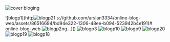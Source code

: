 ![cover bloging](https://github.com/arslan3334/online-blog-web/assets/86516694/cec444be-66db-413d-bd6d-6e5716911972)

![blogp1](http![blogp21](https://github.com/arslan3334/online-blog-web/assets/86516694/894344ac-9111-4d80-8666-44715188767f)
s://github.com/arslan3334/online-blog-web/assets/86516694/bd94e322-1306-48ee-b094-523942b4e191)# online-blog-web
![blogp2](https://github.com/arslan3334/online-blog-web/assets/86516694/41d0c695-e89a-40ab-a8f5-f4f8f1779427)ng…]()
![blogp3](https://github.com/arslan3334/online-blog-web/assets/86516694/30e54fd2-8c96-4145-8408-b5ba4c722af6)
![blogp10](https://github.com/arslan3334/online-blog-web/assets/86516694/34f8ee21-cc2e-4a59-8f43-90a411b556ef)
![blogp9](https://github.com/arslan3334/online-blog-web/assets/86516694/24942d0a-b701-427c-a046-25e95600cb8b)
![blogp20](https://github.com/arslan3334/online-blog-web/assets/86516694/77e0a092-ba10-43d4-916b-227e5652e1eb)
![blogp19](https://github.com/arslan3334/online-blog-web/assets/86516694/9b4db88e-bfb0-4b93-bede-a8d2321d2628)
![blogp18](https://github.com/arslan3334/online-blog-web/assets/86516694/c1114c1d-7c10-42af-b024-01701ead85cb)

